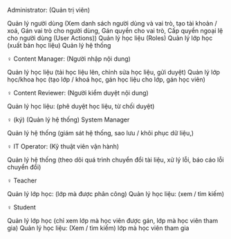 Administrator: (Quản trị viên)

Quản lý người dùng (Xem danh sách người dùng và vai trò, tạo tài khoản / xoá, Gán vai trò cho người dùng, Gán quyền cho vai trò, Cấp quyền ngoại lệ cho người dùng (User Actions))
Quản lý học liệu (Roles)
Quản lý lớp học (xuất bản học liệu)
Quản lý hệ thống 

♀ Content Manager: (Người nhập nội dung)

Quản lý học liệu (tải học liệu lên, chỉnh sửa học liệu, gửi duyệt)
Quản lý lớp học/khoa học (tạo lớp / khoá học, gán học liệu cho lớp, gán học viên)

♀ Content Reviewer: (Người kiểm duyệt nội dung)

Quản lý học liệu: (phê duyệt học liệu, từ chối duyệt)

♀ (ký) (Quản lý hệ thống) System Manager

Quản lý hệ thống (giám sát hệ thống, sao lưu / khôi phục dữ liệu,)

♀ IT Operator: (Kỹ thuật viên vận hành)

Quản lý hệ thống (theo dõi quá trình chuyển đổi tài liệu, xử lý lỗi, báo cáo lỗi chuyển đổi)

♀ Teacher

Quản lý lớp học: (lớp mà được phân công)
Quản lý học liệu: (xem / tìm kiếm)

♀ Student

Quản lý lớp học (chỉ xem lớp mà học viên được gán, lớp mà học viên tham gia)
Quản lý học liệu: (Xem / tìm kiếm) lớp mà học viên tham gia